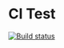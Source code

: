 # CI Test

[![Build status](https://ci.appveyor.com/api/projects/status/pmtmb5ck9q66dayd?svg=true)](https://ci.appveyor.com/project/allvb/mapwithstar)